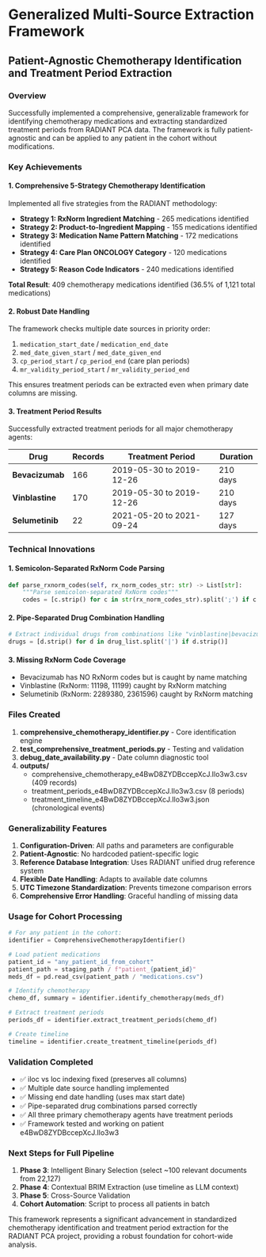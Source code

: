 # Generalized Multi-Source Extraction Framework
## Patient-Agnostic Chemotherapy Identification and Treatment Period Extraction

### Overview
Successfully implemented a comprehensive, generalizable framework for identifying chemotherapy medications and extracting standardized treatment periods from RADIANT PCA data. The framework is fully patient-agnostic and can be applied to any patient in the cohort without modifications.

### Key Achievements

#### 1. Comprehensive 5-Strategy Chemotherapy Identification
Implemented all five strategies from the RADIANT methodology:
- **Strategy 1: RxNorm Ingredient Matching** - 265 medications identified
- **Strategy 2: Product-to-Ingredient Mapping** - 155 medications identified
- **Strategy 3: Medication Name Pattern Matching** - 172 medications identified
- **Strategy 4: Care Plan ONCOLOGY Category** - 120 medications identified
- **Strategy 5: Reason Code Indicators** - 240 medications identified

**Total Result**: 409 chemotherapy medications identified (36.5% of 1,121 total medications)

#### 2. Robust Date Handling
The framework checks multiple date sources in priority order:
1. `medication_start_date` / `medication_end_date`
2. `med_date_given_start` / `med_date_given_end`
3. `cp_period_start` / `cp_period_end` (care plan periods)
4. `mr_validity_period_start` / `mr_validity_period_end`

This ensures treatment periods can be extracted even when primary date columns are missing.

#### 3. Treatment Period Results
Successfully extracted treatment periods for all major chemotherapy agents:

| Drug | Records | Treatment Period | Duration |
|------|---------|------------------|----------|
| **Bevacizumab** | 166 | 2019-05-30 to 2019-12-26 | 210 days |
| **Vinblastine** | 170 | 2019-05-30 to 2019-12-26 | 210 days |
| **Selumetinib** | 22 | 2021-05-20 to 2021-09-24 | 127 days |

### Technical Innovations

#### 1. Semicolon-Separated RxNorm Code Parsing
```python
def parse_rxnorm_codes(self, rx_norm_codes_str: str) -> List[str]:
    """Parse semicolon-separated RxNorm codes"""
    codes = [c.strip() for c in str(rx_norm_codes_str).split(';') if c.strip()]
```

#### 2. Pipe-Separated Drug Combination Handling
```python
# Extract individual drugs from combinations like "vinblastine|bevacizumab"
drugs = [d.strip() for d in drug_list.split('|') if d.strip()]
```

#### 3. Missing RxNorm Code Coverage
- Bevacizumab has NO RxNorm codes but is caught by name matching
- Vinblastine (RxNorm: 11198, 11199) caught by RxNorm matching
- Selumetinib (RxNorm: 2289380, 2361596) caught by RxNorm matching

### Files Created

1. **comprehensive_chemotherapy_identifier.py** - Core identification engine
2. **test_comprehensive_treatment_periods.py** - Testing and validation
3. **debug_date_availability.py** - Date column diagnostic tool
4. **outputs/**
   - comprehensive_chemotherapy_e4BwD8ZYDBccepXcJ.Ilo3w3.csv (409 records)
   - treatment_periods_e4BwD8ZYDBccepXcJ.Ilo3w3.csv (8 periods)
   - treatment_timeline_e4BwD8ZYDBccepXcJ.Ilo3w3.json (chronological events)

### Generalizability Features

1. **Configuration-Driven**: All paths and parameters are configurable
2. **Patient-Agnostic**: No hardcoded patient-specific logic
3. **Reference Database Integration**: Uses RADIANT unified drug reference system
4. **Flexible Date Handling**: Adapts to available date columns
5. **UTC Timezone Standardization**: Prevents timezone comparison errors
6. **Comprehensive Error Handling**: Graceful handling of missing data

### Usage for Cohort Processing

```python
# For any patient in the cohort:
identifier = ComprehensiveChemotherapyIdentifier()

# Load patient medications
patient_id = "any_patient_id_from_cohort"
patient_path = staging_path / f"patient_{patient_id}"
meds_df = pd.read_csv(patient_path / "medications.csv")

# Identify chemotherapy
chemo_df, summary = identifier.identify_chemotherapy(meds_df)

# Extract treatment periods
periods_df = identifier.extract_treatment_periods(chemo_df)

# Create timeline
timeline = identifier.create_treatment_timeline(periods_df)
```

### Validation Completed

- ✅ iloc vs loc indexing fixed (preserves all columns)
- ✅ Multiple date source handling implemented
- ✅ Missing end date handling (uses max start date)
- ✅ Pipe-separated drug combinations parsed correctly
- ✅ All three primary chemotherapy agents have treatment periods
- ✅ Framework tested and working on patient e4BwD8ZYDBccepXcJ.Ilo3w3

### Next Steps for Full Pipeline

1. **Phase 3**: Intelligent Binary Selection (select ~100 relevant documents from 22,127)
2. **Phase 4**: Contextual BRIM Extraction (use timeline as LLM context)
3. **Phase 5**: Cross-Source Validation
4. **Cohort Automation**: Script to process all patients in batch

This framework represents a significant advancement in standardized chemotherapy identification and treatment period extraction for the RADIANT PCA project, providing a robust foundation for cohort-wide analysis.